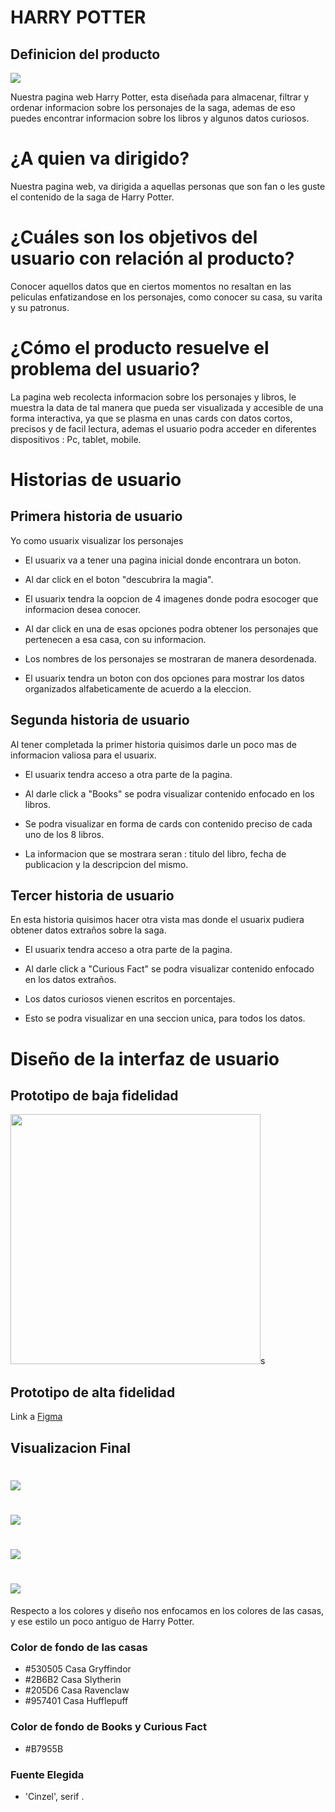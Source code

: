 # HARRY POTTER 


## Definicion del producto 

<img src="./src/Images/Logo4-removebg-preview (1).png">


Nuestra pagina web Harry Potter, esta diseñada para almacenar, filtrar y ordenar informacion sobre los personajes de la saga, ademas de eso puedes  encontrar informacion sobre los libros y algunos datos curiosos. 

# ¿A quien va dirigido?

Nuestra pagina web, va dirigida a aquellas personas que son fan o les guste el contenido de la saga de Harry Potter.

# ¿Cuáles son los objetivos del usuario con relación al producto?

Conocer aquellos datos que en ciertos momentos no resaltan en las peliculas enfatizandose en los personajes, como conocer su casa, su varita y su patronus.

# ¿Cómo el producto resuelve el problema del usuario?

La pagina web recolecta informacion sobre los personajes y libros, le muestra la data de tal manera que pueda ser visualizada y accesible de una forma interactiva, ya que se plasma en unas cards con datos cortos, precisos y de facil lectura, ademas el usuario podra acceder en diferentes dispositivos : Pc, tablet, mobile.


# Historias de usuario 

## Primera historia de usuario 

Yo como usuarix visualizar los personajes 

- El usuarix va a tener una pagina inicial donde encontrara un boton. 

- Al dar click en el boton "descubrira la magia". 

- El usuarix tendra la oopcion de 4 imagenes donde podra esocoger que informacion desea conocer. 

- Al dar click en una de esas opciones podra obtener los personajes que pertenecen a esa casa, con su informacion. 

- Los nombres de los personajes se mostraran de manera desordenada. 

- El usuarix tendra un boton con dos opciones para mostrar los datos organizados alfabeticamente de acuerdo a la eleccion. 

## Segunda historia de usuario 

Al tener completada la primer historia quisimos darle un poco mas de informacion valiosa para el usuarix. 

- El usuarix tendra acceso a otra parte de la pagina. 

- Al darle click a "Books" se podra visualizar contenido enfocado en los libros. 

- Se podra visualizar en forma de cards con contenido preciso de cada uno de los 8 libros. 

- La informacion que se mostrara seran : titulo del libro, fecha de publicacion y la descripcion del mismo. 

## Tercer historia de usuario 

En esta historia quisimos hacer otra vista mas donde el usuarix pudiera obtener datos extraños sobre la saga. 

- El usuarix tendra acceso a otra parte de la pagina. 

- Al darle click a "Curious Fact" se podra visualizar contenido enfocado en los datos extraños. 

- Los datos curiosos vienen escritos en porcentajes. 

- Esto se podra visualizar en una seccion unica, para todos los datos. 


# Diseño de la interfaz de usuario 

  ## Prototipo de baja fidelidad 

  <img src="./src/Images/IMG_20220823_152759.jpg" width="400">s

 ## Prototipo de alta fidelidad 

 Link a [Figma](https://www.figma.com/proto/qMzcivjixbEdIrJVRlvYGW/Untitled?node-id=1%3A2&scaling=scale-down&page-id=0%3A1&starting-point-node-id=1%3A2)

 ## Visualizacion Final 

 # <img src="./src/Images/Screenshot (20).png">
 # <img src="./src/Images/Screenshot (21).png">
 # <img src="./src/Images/Screenshot (22).png">
 # <img src="./src/Images/Screenshot (23).png">

Respecto a los colores y diseño nos enfocamos en los colores de las casas, y ese estilo un poco antiguo de Harry Potter.

### Color de fondo de las casas 
- #530505 Casa Gryffindor 
- #2B6B2 Casa Slytherin 
- #205D6 Casa Ravenclaw 
- #957401 Casa Hufflepuff 

### Color de fondo de Books y Curious Fact 
- #B7955B 

### Fuente Elegida 
- 'Cinzel', serif . 

#

